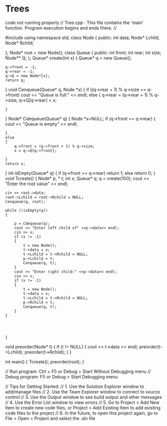 # Trees
code not running properly
// Tree.cpp : This file contains the 'main' function. Program execution begins and ends there.
//

#include <iostream>
using namespace std;
class Node
{
public:
    int data;
    Node* Lchild;
    Node* Rchild;

};
Node* root = new Node();
class Queue
{
public:
    int front;
    int rear;
    int size;
    Node** Q;
};
Queue* create(int x)
{
    Queue* q = new  Queue();

    q->front = -1;
    q->rear = -1;
    q->Q = new Node*[x];
    return q;
}
void Cenqueue(Queue* q, Node *x)
{
    if ((q->rear + 1) % q->size == q->front)
        cout << "Queue is full:" << endl;
    else
    {
        q->rear = (q->rear + 1) % q->size;
        q->Q[q->rear] = x;

    }
}
Node* Cdequeue(Queue* q)
{
    Node *x=NULL;
    if (q->front == q->rear)
    {
        cout << "Queue is empty" << endl;

    }
    else
    {
        q->front = (q->front + 1) % q->size;
        x = q->Q[q->front];

    }
    return x;
}
int isEmpty(Queue* q)
{
    if (q->front == q->rear)
        return 1;
    else
        return 0;
}
void Tcreate()
{
    Node* p, * t;
    int x;
    Queue* q;
    q = create(100);
    cout << "Enter the root value" << endl;
    
    cin >> root->data;
    root->Lchild = root->Rchild = NULL;
    Cenqueue(q, root);
    
    while (!isEmpty(q))
    {
        
        p = Cdequeue(q);
        cout << "Enter left child of" <<p->data<< endl;
        cin >> x;
        if (x != -1)
        {
            t = new Node();
            t->data = x;
            t->Lchild = t->Rchild = NULL;
            p->Lchild = t;
            Cenqueue(q, t);
        }
        cout << "Enter right child:" <<p->data<< endl;
        cin >> x;
        if (x != -1)
        {
            t = new Node();
            t->data = x;
            t->Lchild = t->Rchild = NULL;
            p->Rchild = t;
            Cenqueue(q, t);
        }
    }
       



    }
void preorder(Node* t)
{
    if (t != NULL)
    {
        cout << t->data << endl;
        preorder(t->Lchild);
        preorder(t->Rchild);
    }
}

int main()
{
    Tcreate();
    preorder(root);
}

// Run program: Ctrl + F5 or Debug > Start Without Debugging menu
// Debug program: F5 or Debug > Start Debugging menu

// Tips for Getting Started: 
//   1. Use the Solution Explorer window to add/manage files
//   2. Use the Team Explorer window to connect to source control
//   3. Use the Output window to see build output and other messages
//   4. Use the Error List window to view errors
//   5. Go to Project > Add New Item to create new code files, or Project > Add Existing Item to add existing code files to the project
//   6. In the future, to open this project again, go to File > Open > Project and select the .sln file
